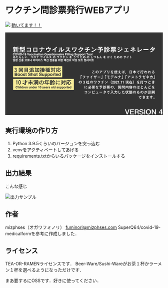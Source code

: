 # ワクチン問診票発行WEBアプリ
![](http://heroku-badge.herokuapp.com/?app=heroku-badge&root=vaccine-yoshin.html)
[動いてます！！](https://vaccine-yoshin.herokuapp.com/)

![ogp](https://github.com/mizphses/yosin-generator/blob/main/templates/assets/ogp.png?raw=true)

## 実行環境の作り方

1. Python 3.9.5くらいのバージョンを突っ込む
2. venvをアクティベートしてあげる
3. requirements.txtからいるパッケージをインストールする

## 出力結果

こんな感じ

![出力サンプル](https://user-images.githubusercontent.com/49401718/131922146-7c3b33ed-eab1-4ea3-9191-034cb04e127d.png)

## 作者

mizphses（オガワフミノリ） fuminori@mizphses.com
SuperQ64/covid-19-medicalformを参考に作成しました．

## ライセンス

TEA-OR-RAMENライセンスです．
Beer-Ware/Sushi-Wareがお茶１杯かラーメン１杯を選べるようになっただけです．

まあ要するにOSSです．好きに使ってください．
